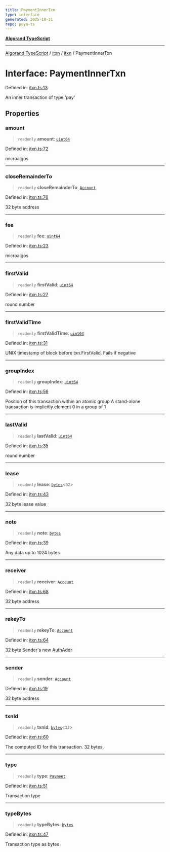 ```yaml
---
title: PaymentInnerTxn
type: interface
generated: 2025-10-31
repo: puya-ts
---
```

[**Algorand TypeScript**](../../../../README.md)

***

[Algorand TypeScript](../../../../modules.md) / [itxn](../../../README.md) / [itxn](../README.md) / PaymentInnerTxn

# Interface: PaymentInnerTxn

Defined in: [itxn.ts:13](https://github.com/algorandfoundation/puya-ts/blob/main/packages/algo-ts/src/itxn.ts#L13)

An inner transaction of type 'pay'

## Properties

### amount

> `readonly` **amount**: [`uint64`](../../../../index/type-aliases/uint64.md)

Defined in: [itxn.ts:72](https://github.com/algorandfoundation/puya-ts/blob/main/packages/algo-ts/src/itxn.ts#L72)

microalgos

***

### closeRemainderTo

> `readonly` **closeRemainderTo**: [`Account`](../../../../index/type-aliases/Account.md)

Defined in: [itxn.ts:76](https://github.com/algorandfoundation/puya-ts/blob/main/packages/algo-ts/src/itxn.ts#L76)

32 byte address

***

### fee

> `readonly` **fee**: [`uint64`](../../../../index/type-aliases/uint64.md)

Defined in: [itxn.ts:23](https://github.com/algorandfoundation/puya-ts/blob/main/packages/algo-ts/src/itxn.ts#L23)

microalgos

***

### firstValid

> `readonly` **firstValid**: [`uint64`](../../../../index/type-aliases/uint64.md)

Defined in: [itxn.ts:27](https://github.com/algorandfoundation/puya-ts/blob/main/packages/algo-ts/src/itxn.ts#L27)

round number

***

### firstValidTime

> `readonly` **firstValidTime**: [`uint64`](../../../../index/type-aliases/uint64.md)

Defined in: [itxn.ts:31](https://github.com/algorandfoundation/puya-ts/blob/main/packages/algo-ts/src/itxn.ts#L31)

UNIX timestamp of block before txn.FirstValid. Fails if negative

***

### groupIndex

> `readonly` **groupIndex**: [`uint64`](../../../../index/type-aliases/uint64.md)

Defined in: [itxn.ts:56](https://github.com/algorandfoundation/puya-ts/blob/main/packages/algo-ts/src/itxn.ts#L56)

Position of this transaction within an atomic group
A stand-alone transaction is implicitly element 0 in a group of 1

***

### lastValid

> `readonly` **lastValid**: [`uint64`](../../../../index/type-aliases/uint64.md)

Defined in: [itxn.ts:35](https://github.com/algorandfoundation/puya-ts/blob/main/packages/algo-ts/src/itxn.ts#L35)

round number

***

### lease

> `readonly` **lease**: [`bytes`](../../../../index/type-aliases/bytes.md)\<`32`\>

Defined in: [itxn.ts:43](https://github.com/algorandfoundation/puya-ts/blob/main/packages/algo-ts/src/itxn.ts#L43)

32 byte lease value

***

### note

> `readonly` **note**: [`bytes`](../../../../index/type-aliases/bytes.md)

Defined in: [itxn.ts:39](https://github.com/algorandfoundation/puya-ts/blob/main/packages/algo-ts/src/itxn.ts#L39)

Any data up to 1024 bytes

***

### receiver

> `readonly` **receiver**: [`Account`](../../../../index/type-aliases/Account.md)

Defined in: [itxn.ts:68](https://github.com/algorandfoundation/puya-ts/blob/main/packages/algo-ts/src/itxn.ts#L68)

32 byte address

***

### rekeyTo

> `readonly` **rekeyTo**: [`Account`](../../../../index/type-aliases/Account.md)

Defined in: [itxn.ts:64](https://github.com/algorandfoundation/puya-ts/blob/main/packages/algo-ts/src/itxn.ts#L64)

32 byte Sender's new AuthAddr

***

### sender

> `readonly` **sender**: [`Account`](../../../../index/type-aliases/Account.md)

Defined in: [itxn.ts:19](https://github.com/algorandfoundation/puya-ts/blob/main/packages/algo-ts/src/itxn.ts#L19)

32 byte address

***

### txnId

> `readonly` **txnId**: [`bytes`](../../../../index/type-aliases/bytes.md)\<`32`\>

Defined in: [itxn.ts:60](https://github.com/algorandfoundation/puya-ts/blob/main/packages/algo-ts/src/itxn.ts#L60)

The computed ID for this transaction. 32 bytes.

***

### type

> `readonly` **type**: [`Payment`](../../../../index/enumerations/TransactionType.md#payment)

Defined in: [itxn.ts:51](https://github.com/algorandfoundation/puya-ts/blob/main/packages/algo-ts/src/itxn.ts#L51)

Transaction type

***

### typeBytes

> `readonly` **typeBytes**: [`bytes`](../../../../index/type-aliases/bytes.md)

Defined in: [itxn.ts:47](https://github.com/algorandfoundation/puya-ts/blob/main/packages/algo-ts/src/itxn.ts#L47)

Transaction type as bytes
